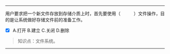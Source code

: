 ---
用户要求把一个新文件存放到存储介质上时，首先要使用（　　　）文件操作，目的是让系统做好存储文件前的准备工作。
- [x] A.打开 B.建立 C.关闭 D.删除

> 知识点：文件系统。

---